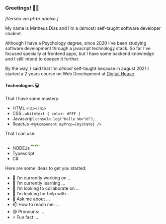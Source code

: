 ### Greetings! :wave::wave:

_[Versão em pt-br abaixo.]_

My name is Matheus Dias and I'm a (almost) self-taught software developer student.

Although I have a Psychology degree, since 2020 I've been studying software development through a javacript technology stack. So far I've focused specially at frontend apps, but I have some backend knowledge and I still intend to deepen it further.

By the way, I said that I'm _almost_ self-taught because in august 2021 I started a 2 years course on Web Development at <a href="https://www.digitalhouse.com/br/acoes/certified-tech-developer">Digital House</a>.

#### Technologies :computer:

That I have some mastery:

- HTML `<h1></h1>`
- CSS `.whitetext { color: #FFF }`
- Javascript `console.log("Hello World");`
- ReactJs `<MyComponent myProp={myState} />`

That I can use:

- NODEJs <img src="./assets/nodejs.svg" width="30px">
- Typescript
- C#

Here are some ideas to get you started:

- 🔭 I’m currently working on ...
- 🌱 I’m currently learning ...
- 👯 I’m looking to collaborate on ...
- 🤔 I’m looking for help with ...
- 💬 Ask me about ...
- 📫 How to reach me: ...
- 😄 Pronouns: ...
- ⚡ Fun fact: ...
